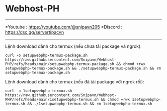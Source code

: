 # Webhost-PH
_____________________________
*Youtube : https://youtube.com/@snipavn205
*Discord : https://dsc.gg/servertipacvn
_____________________________
Lệnh download dành cho termux (nếu chưa tải package và ngrok): 
```
curl -o setupwebphp-termux-package.sh https://raw.githubusercontent.com/Snipavn/Webhost-PHP/refs/heads/main/setupwebphp-termux-package.sh && chmod +rwx setupwebphp-termux-package.sh && ./setupwebphp-termux-package.sh && rm setupwebphp-termux-package.sh
```
Lệnh download dành cho termux (nếu đã tải package với ngrok rồi):
```
curl -o 1setupwebphp-termux.sh https://raw.githubusercontent.com/Snipavn/Webhost-PHP/refs/heads/main/1setupwebphp-termux.sh && chmod +rwx 1setupwebphp-termux.sh && ./1setupwebphp-termux.sh && rm 1setupwebphp-termux.sh
```
